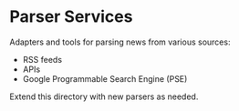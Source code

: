 # Parser Services

Adapters and tools for parsing news from various sources:
- RSS feeds
- APIs
- Google Programmable Search Engine (PSE)

Extend this directory with new parsers as needed.
